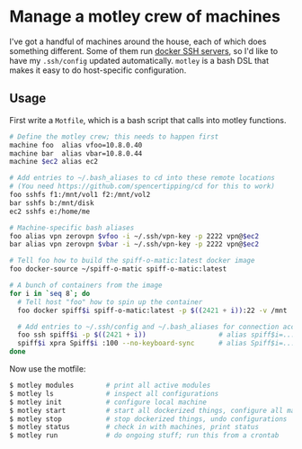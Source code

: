 # Manage a motley crew of machines
I've got a handful of machines around the house, each of which does something
different. Some of them run [docker SSH
servers](https://github.com/spencertipping/docker), so I'd like to have my
`.ssh/config` updated automatically. `motley` is a bash DSL that makes it easy
to do host-specific configuration.

## Usage
First write a `Motfile`, which is a bash script that calls into motley
functions.

```bash
# Define the motley crew; this needs to happen first
machine foo  alias vfoo=10.8.0.40
machine bar  alias vbar=10.8.0.44
machine $ec2 alias ec2

# Add entries to ~/.bash_aliases to cd into these remote locations
# (You need https://github.com/spencertipping/cd for this to work)
foo sshfs f1:/mnt/vol1 f2:/mnt/vol2
bar sshfs b:/mnt/disk
ec2 sshfs e:/home/me

# Machine-specific bash aliases
foo alias vpn zerovpn $vfoo -i ~/.ssh/vpn-key -p 2222 vpn@$ec2
bar alias vpn zerovpn $vbar -i ~/.ssh/vpn-key -p 2222 vpn@$ec2

# Tell foo how to build the spiff-o-matic:latest docker image
foo docker-source ~/spiff-o-matic spiff-o-matic:latest

# A bunch of containers from the image
for i in `seq 8`; do
  # Tell host "foo" how to spin up the container
  foo docker spiff$i spiff-o-matic:latest -p $((2421 + i)):22 -v /mnt

  # Add entries to ~/.ssh/config and ~/.bash_aliases for connection access
  foo ssh spiff$i -p $((2421 + i))                  # alias spiff$i=...
  spiff$i xpra Spiff$i :100 --no-keyboard-sync      # alias Spiff$i=...
done
```

Now use the motfile:

```sh
$ motley modules        # print all active modules
$ motley ls             # inspect all configurations
$ motley init           # configure local machine
$ motley start          # start all dockerized things, configure all machines
$ motley stop           # stop dockerized things, undo configurations
$ motley status         # check in with machines, print status
$ motley run            # do ongoing stuff; run this from a crontab
```
